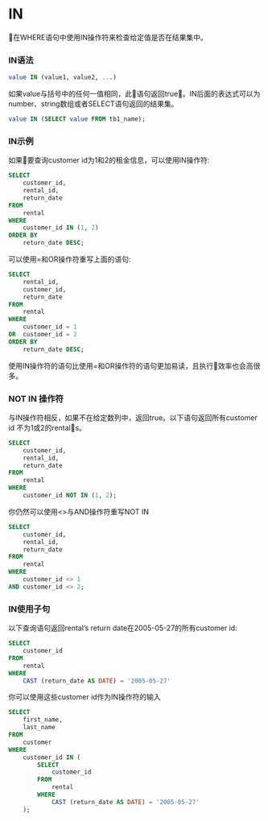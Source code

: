 # IN

在WHERE语句中使用IN操作符来检查给定值是否在结果集中。

### IN语法

```sql
value IN (value1, value2, ...)
```

如果value与括号中的任何一值相同，此语句返回true。IN后面的表达式可以为number、string数组或者SELECT语句返回的结果集。

```sql
value IN (SELECT value FROM tb1_name);
```

### IN示例

如果要查询customer id为1和2的租金信息，可以使用IN操作符:

```sql
SELECT
    customer_id,
    rental_id,
    return_date
FROM
    rental
WHERE 
    customer_id IN (1, 2)
ORDER BY
    return_date DESC;
```

可以使用=和OR操作符重写上面的语句:

```sql
SELECT
    rental_id,
    customer_id,
    return_date
FROM
    rental
WHERE
    customer_id = 1
OR  customer_id = 2
ORDER BY
    return_date DESC;
```

使用IN操作符的语句比使用=和OR操作符的语句更加易读，且执行效率也会高很多。

### NOT IN 操作符

与IN操作符相反，如果不在给定数列中，返回true。以下语句返回所有customer id 不为1或2的rentals。

```sql
SELECT
    customer_id,
    rental_id,
    return_date
FROM
    rental
WHERE
    customer_id NOT IN (1, 2);
```

你仍然可以使用<>与AND操作符重写NOT IN

```sql
SELECT
    customer_id,
    rental_id,
    return_date
FROM
    rental
WHERE
    customer_id <> 1
AND customer_id <> 2;
```

### IN使用子句

以下查询语句返回rental’s return date在2005-05-27的所有customer id:

```sql
SELECT
    customer_id
FROM
    rental
WHERE
    CAST (return_date AS DATE) = '2005-05-27'
```

你可以使用这些customer id作为IN操作符的输入

```sql
SELECT 
    first_name,
    last_name
FROM
    customer
WHERE
    customer_id IN (
        SELECT
            customer_id
        FROM
            rental
        WHERE
            CAST (return_date AS DATE) = '2005-05-27'
    );
```